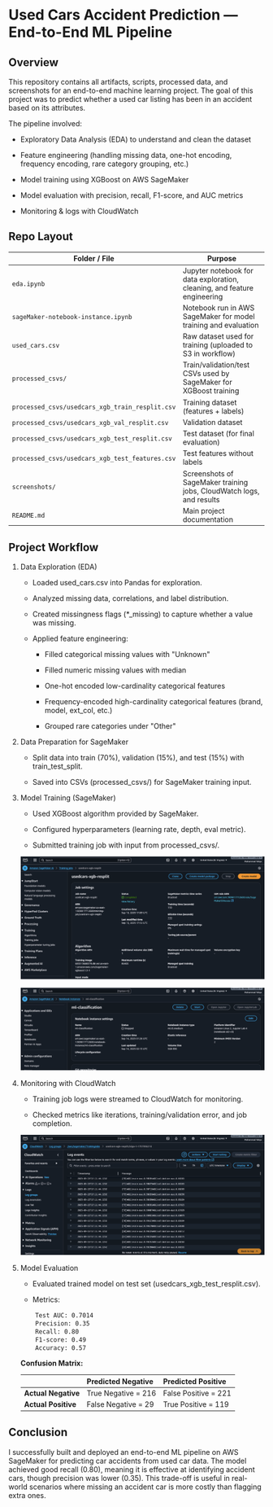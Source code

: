 # Used Cars Accident Prediction — End-to-End ML Pipeline

## Overview

This repository contains all artifacts, scripts, processed data, and screenshots for an end-to-end machine learning project.
The goal of this project was to predict whether a used car listing has been in an accident based on its attributes.

The pipeline involved:

- Exploratory Data Analysis (EDA) to understand and clean the dataset

- Feature engineering (handling missing data, one-hot encoding, frequency encoding, rare category grouping, etc.)

- Model training using XGBoost on AWS SageMaker

- Model evaluation with precision, recall, F1-score, and AUC metrics

- Monitoring & logs with CloudWatch

## Repo Layout

| Folder / File                                   | Purpose                                                                  |
| ----------------------------------------------- | ------------------------------------------------------------------------ |
| `eda.ipynb`                                     | Jupyter notebook for data exploration, cleaning, and feature engineering |
| `sageMaker-notebook-instance.ipynb`             | Notebook run in AWS SageMaker for model training and evaluation          |
| `used_cars.csv`                                 | Raw dataset used for training (uploaded to S3 in workflow)               |
| `processed_csvs/`                               | Train/validation/test CSVs used by SageMaker for XGBoost training        |
| `processed_csvs/usedcars_xgb_train_resplit.csv` | Training dataset (features + labels)                                     |
| `processed_csvs/usedcars_xgb_val_resplit.csv`   | Validation dataset                                                       |
| `processed_csvs/usedcars_xgb_test_resplit.csv`  | Test dataset (for final evaluation)                                      |
| `processed_csvs/usedcars_xgb_test_features.csv` | Test features without labels                                             |
| `screenshots/`                                  | Screenshots of SageMaker training jobs, CloudWatch logs, and results     |
| `README.md`                                     | Main project documentation                                               |

## Project Workflow

1. Data Exploration (EDA)

    - Loaded used_cars.csv into Pandas for exploration.

    - Analyzed missing data, correlations, and label distribution.

    - Created missingness flags (*_missing) to capture whether a value was missing.

    - Applied feature engineering:

        - Filled categorical missing values with "Unknown"

        - Filled numeric missing values with median

        - One-hot encoded low-cardinality categorical features

        - Frequency-encoded high-cardinality categorical features (brand, model, ext_col, etc.)

        - Grouped rare categories under "Other"

2. Data Preparation for SageMaker

    - Split data into train (70%), validation (15%), and test (15%) with train_test_split.

    - Saved into CSVs (processed_csvs/) for SageMaker training input.

3. Model Training (SageMaker)

    - Used XGBoost algorithm provided by SageMaker.

    - Configured hyperparameters (learning rate, depth, eval metric).

    - Submitted training job with input from processed_csvs/.

    ![alt text](screenshots/sagemaker-trainingJob.png) 
    
    ![alt text](screenshots/sagemaker-notebook-instance.png)

4. Monitoring with CloudWatch

    - Training job logs were streamed to CloudWatch for monitoring.

    - Checked metrics like iterations, training/validation error, and job completion.

    ![alt text](screenshots/cloudwatch-trainingLogs.png)

5. Model Evaluation

    - Evaluated trained model on test set (usedcars_xgb_test_resplit.csv).

    - Metrics:

    ``` 
        Test AUC: 0.7014  
        Precision: 0.35  
        Recall: 0.80  
        F1-score: 0.49  
        Accuracy: 0.57
    ```

    **Confusion Matrix:**

    |                     | Predicted Negative  | Predicted Positive   |
    | ------------------- | ------------------- | -------------------- |
    | **Actual Negative** | True Negative = 216 | False Positive = 221 |
    | **Actual Positive** | False Negative = 29 | True Positive = 119  |

## Conclusion

I successfully built and deployed an end-to-end ML pipeline on AWS SageMaker for predicting car accidents from used car data.
The model achieved good recall (0.80), meaning it is effective at identifying accident cars, though precision was lower (0.35).
This trade-off is useful in real-world scenarios where missing an accident car is more costly than flagging extra ones.
